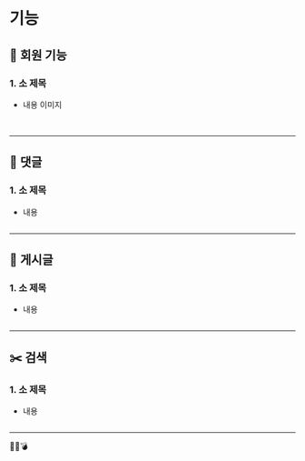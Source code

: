 # 기능

## 🔗 회원 기능

### 1. 소 제목
- 내용
<img src="">이미지
<br>

---

## 🚀 댓글

### 1. 소 제목
- 내용
<img src=""> 
<br>

---
## 🔖 게시글

### 1. 소 제목
- 내용
<img src="">
<br>

---
## ✂️ 검색

### 1. 소 제목
- 내용
<img src="">
<br>

---

🔑📜💣